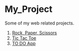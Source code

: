 # My_Project
Some of my web related projects.
1. <a href="./1/">Rock, Paper, Scissors</a>
1. <a href="./2/">Tic Tac Toe</a>
1. <a href="./3/">TO DO App</a>
